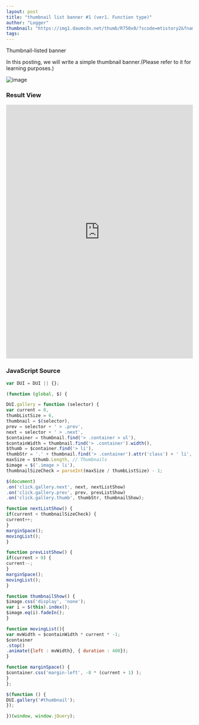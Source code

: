```yaml
---
layout: post
title: "thumbnail list banner #1 (ver1. Function type)"
author: "Logger"
thumbnail: "https://img1.daumcdn.net/thumb/R750x0/?scode=mtistory2&fname=https%3A%2F%2Ft1.daumcdn.net%2Fcfile%2Ftistory%2F2203E24257D2712D32"
tags: 
---
```



Thumbnail-listed banner

In this posting, we will write a simple thumbnail banner.(Please refer to it for learning purposes.)

![image](https://t1.daumcdn.net/cfile/tistory/2203E24257D2712D32)

### Result View

<iframe allowfullscreen="true" allowpaymentrequest="true" allowtransparency="true" class="cp_embed_iframe " frameborder="0" height="685" width="100%" name="cp_embed_1" scrolling="no" src="https://codepen.io/jaehee/embed/rrOBap?height=685&amp;theme-id=19458&amp;slug-hash=rrOBap&amp;default-tab=result&amp;user=jaehee&amp;embed-version=2&amp;name=cp_embed_1" style="width: 100%; overflow:hidden; display:block;" title="CodePen Embed" loading="lazy" id="cp_embed_rrOBap"></iframe>

### JavaScript Source

```js
var DUI = DUI || {};

(function (global, $) {

DUI.gallery = function (selector) {
var current = 0,
thumbListSize = 6,
thumbnail = $(selector),
prev = selector + ' > .prev',
next = selector + ' > .next',
$container = thumbnail.find('> .container > ul'),
$containWidth = thumbnail.find('> .container').width(),
$thumb = $container.find('> li'),
thumbStr = '.' + thumbnail.find('> .container').attr('class') + ' li',
maxSize = $thumb.Length, // Thumbnails
$image = $('.image > li'),
thumbnailSizeCheck = parseInt(maxSize / thumbListSize) - 1;

$(document)
.on('click.gallery.next', next, nextListShow)
.on('click.gallery.prev', prev, prevListShow)
.on('click.gallery.thumb', thumbStr, thumbnailShow);

function nextListShow() {
if(current < thumbnailSizeCheck) {
current++;
}
marginSpace();
movingList();
}

function prevListShow() {
if(current > 0) {
current--;
}
marginSpace();
movingList();
}

function thumbnailShow() {
$image.css('display', 'none');
var i = $(this).index();
$image.eq(i).fadeIn();
}

function movingList(){
var mvWidth = $containWidth * current * -1;
$container
.stop()
.animate({left : mvWidth}, { duration : 400});
}

function marginSpace() {
$container.css('margin-left', -8 * (current + 1) );
}
};

$(function () {
DUI.gallery('#thumbnail');
});

})(window, window.jQuery);
```